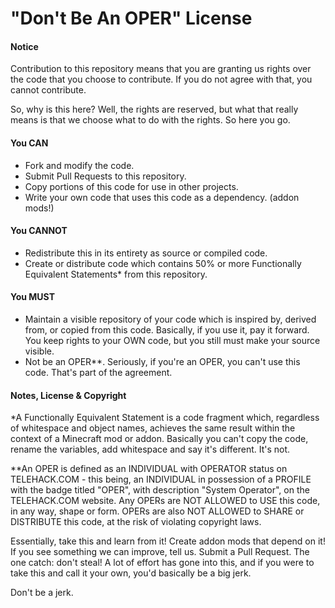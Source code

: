 "Don't Be An OPER" License
====================================

#### Notice

Contribution to this repository means that you are granting us rights over the code that you choose to contribute. If you do not agree with that, you cannot contribute.

So, why is this here? Well, the rights are reserved, but what that really means is that we choose what to do with the rights. So here you go.

#### You CAN
- Fork and modify the code.
- Submit Pull Requests to this repository.
- Copy portions of this code for use in other projects.
- Write your own code that uses this code as a dependency. (addon mods!)

#### You CANNOT
- Redistribute this in its entirety as source or compiled code.
- Create or distribute code which contains 50% or more Functionally Equivalent Statements* from this repository.

#### You MUST
- Maintain a visible repository of your code which is inspired by, derived from, or copied from this code. Basically, if you use it, pay it forward. You keep rights to your OWN code, but you still must make your source visible.
- Not be an OPER**. Seriously, if you're an OPER, you can't use this code. That's part of the agreement.

#### Notes, License & Copyright

*A Functionally Equivalent Statement is a code fragment which, regardless of whitespace and object names, achieves the same result within the context of a Minecraft mod or addon. Basically you can't copy the code, rename the variables, add whitespace and say it's different. It's not.

**An OPER is defined as an INDIVIDUAL with OPERATOR status on TELEHACK.COM - this being, an INDIVIDUAL in possession of a PROFILE with the badge titled "OPER", with description "System Operator", on the TELEHACK.COM website. Any OPERs are NOT ALLOWED to USE this code, in any way, shape or form. OPERs are also NOT ALLOWED to SHARE or DISTRIBUTE this code, at the risk of violating copyright laws.

Essentially, take this and learn from it! Create addon mods that depend on it! If you see something we can improve, tell us. Submit a Pull Request. The one catch: don't steal! A lot of effort has gone into this, and if you were to take this and call it your own, you'd basically be a big jerk.

Don't be a jerk.
